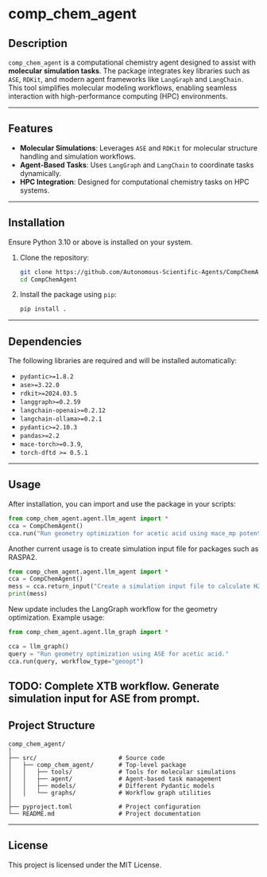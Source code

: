 # comp_chem_agent

## Description

`comp_chem_agent` is a computational chemistry agent designed to assist with **molecular simulation tasks**. The package integrates key libraries such as `ASE`, `RDKit`, and modern agent frameworks like `LangGraph` and `LangChain`. This tool simplifies molecular modeling workflows, enabling seamless interaction with high-performance computing (HPC) environments.

---

## Features

- **Molecular Simulations**: Leverages `ASE` and `RDKit` for molecular structure handling and simulation workflows.
- **Agent-Based Tasks**: Uses `LangGraph` and `LangChain` to coordinate tasks dynamically.
- **HPC Integration**: Designed for computational chemistry tasks on HPC systems.

---

## Installation

Ensure Python 3.10 or above is installed on your system.

1. Clone the repository:

   ```bash
   git clone https://github.com/Autonomous-Scientific-Agents/CompChemAgent.git
   cd CompChemAgent
   ```

2. Install the package using `pip`:

   ```bash
   pip install .
   ```

---

## Dependencies

The following libraries are required and will be installed automatically:

- `pydantic>=1.8.2`
- `ase>=3.22.0`
- `rdkit>=2024.03.5`
- `langgraph>=0.2.59`
- `langchain-openai>=0.2.12`
- `langchain-ollama>=0.2.1`
- `pydantic>=2.10.3`
- `pandas>=2.2`
- `mace-torch>=0.3.9`,
- `torch-dftd >= 0.5.1`

---

## Usage

After installation, you can import and use the package in your scripts:

```python
from comp_chem_agent.agent.llm_agent import *
cca = CompChemAgent()
cca.run("Run geometry optimization for acetic acid using mace_mp potential and FIRE optimizer.")
```

Another current usage is to create simulation input file for packages such as RASPA2.

```python
from comp_chem_agent.agent.llm_agent import *
cca = CompChemAgent()
mess = cca.return_input("Create a simulation input file to calculate H2 adsorption in a MOF named IRMOF1.cif at 77K and 100 bar using a 2 3 4 unit cell")
print(mess)
```

New update includes the LangGraph workflow for the geometry optimization. Example usage:

```python
from comp_chem_agent.agent.llm_graph import *

cca = llm_graph()
query = "Run geometry optimization using ASE for acetic acid."
cca.run(query, workflow_type="geoopt")
```

TODO: Complete XTB workflow. Generate simulation input for ASE from prompt.
---

## Project Structure

```
comp_chem_agent/
│
├── src/                       # Source code
│   ├── comp_chem_agent/       # Top-level package
│   │   ├── tools/             # Tools for molecular simulations
│   │   ├── agent/             # Agent-based task management
│   │   ├── models/            # Different Pydantic models
│   │   └── graphs/            # Workflow graph utilities
│
├── pyproject.toml             # Project configuration
└── README.md                  # Project documentation
```

---

## License

This project is licensed under the MIT License.
